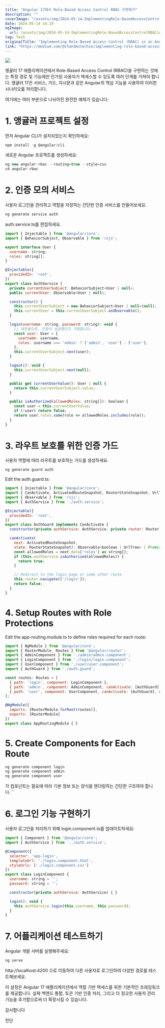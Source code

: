 ```yaml
---
title: "Angular 17에서 Role-Based Access Control RBAC 구현하기"
description: ""
coverImage: "/assets/img/2024-05-14-ImplementingRole-BasedAccessControlRBACinanAngular17_0.png"
date: 2024-05-14 14:19
ogImage: 
  url: /assets/img/2024-05-14-ImplementingRole-BasedAccessControlRBACinanAngular17_0.png
tag: Tech
originalTitle: "Implementing Role-Based Access Control (RBAC) in an Angular 17"
link: "https://medium.com/@chandantechie/implementing-role-based-access-control-rbac-in-an-angular-17-735438af2697"
---
```



<img src="/assets/img/2024-05-14-ImplementingRole-BasedAccessControlRBACinanAngular17_0.png" />

앵귤러 17 애플리케이션에서 Role-Based Access Control (RBAC)을 구현하는 것에는 특정 경로 및 기능에만 인가된 사용자가 액세스할 수 있도록 여러 단계를 거쳐야 합니다. 앵귤러 17은 서비스, 가드, 지시문과 같은 Angular의 핵심 기능을 사용하여 이러한 시나리오를 처리합니다.

여기에는 여러 부분으로 나뉘어진 완전한 예제가 있습니다:

# 1. 앵귤러 프로젝트 설정



먼저 Angular CLI가 설치되었는지 확인하세요:

```js
npm install -g @angular/cli
```

새로운 Angular 프로젝트를 생성하세요:

```js
ng new angular-rbac --routing=true --style=css
cd angular-rbac
``` 



# 2. 인증 모의 서비스

사용자 로그인을 관리하고 역할을 저장하는 간단한 인증 서비스를 만들어보세요.

```js
ng generate service auth
```

auth.service.ts를 편집하세요.



```js
import { Injectable } from '@angular/core';
import { BehaviorSubject, Observable } from 'rxjs';

export interface User {
  username: string;
  roles: string[];
}

@Injectable({
  providedIn: 'root',
})
export class AuthService {
  private currentUserSubject: BehaviorSubject<User | null>;
  public currentUser: Observable<User | null>;

  constructor() {
    this.currentUserSubject = new BehaviorSubject<User | null>(null);
    this.currentUser = this.currentUserSubject.asObservable();
  }

  login(username: string, password: string): void {
    // 데모용으로, 인증이 성공했다고 가정합니다.
    const user: User = {
      username: username,
      roles: username === 'admin' ? ['admin', 'user'] : ['user'],
    };
    this.currentUserSubject.next(user);
  }

  logout(): void {
    this.currentUserSubject.next(null);
  }

  public get currentUserValue(): User | null {
    return this.currentUserSubject.value;
  }

  public isAuthorized(allowedRoles: string[]): boolean {
    const user = this.currentUserValue;
    if (!user) return false;
    return user.roles.some(role => allowedRoles.includes(role));
  }
}
```

# 3. 라우트 보호를 위한 인증 가드

사용자 역할에 따라 라우트를 보호하는 가드를 생성하세요.

```js
ng generate guard auth
```



Edit the auth.guard.ts:

```js
import { Injectable } from '@angular/core';
import { CanActivate, ActivatedRouteSnapshot, RouterStateSnapshot, UrlTree, Router } from '@angular/router';
import { Observable } from 'rxjs';
import { AuthService } from './auth.service';

@Injectable({
  providedIn: 'root',
})
export class AuthGuard implements CanActivate {
  constructor(private authService: AuthService, private router: Router) {}

  canActivate(
    next: ActivatedRouteSnapshot,
    state: RouterStateSnapshot): Observable<boolean | UrlTree> | Promise<boolean | UrlTree> | boolean | UrlTree {
    const allowedRoles = next.data['roles'] as string[];
    if (this.authService.isAuthorized(allowedRoles)) {
      return true;
    }

    // Redirect to the login page or some other route
    this.router.navigate(['/login']);
    return false;
  }
}
```

# 4. Setup Routes with Role Protections

Edit the app-routing.module.ts to define roles required for each route:



```js
import { NgModule } from '@angular/core';
import { RouterModule, Routes } from '@angular/router';
import { AdminComponent } from './admin/admin.component';
import { LoginComponent } from './login/login.component';
import { UserComponent } from './user/user.component';
import { AuthGuard } from './auth.guard';

const routes: Routes = [
  { path: 'login', component: LoginComponent },
  { path: 'admin', component: AdminComponent, canActivate: [AuthGuard], data: { roles: ['admin'] } },
  { path: 'user', component: UserComponent, canActivate: [AuthGuard], data: { roles: ['user', 'admin'] } }
];

@NgModule({
  imports: [RouterModule.forRoot(routes)],
  exports: [RouterModule]
})
export class AppRoutingModule { }
```

# 5. Create Components for Each Route

```js
ng generate component login
ng generate component admin
ng generate component user
```

각 컴포넌트는 필요에 따라 기본 정보 또는 양식을 렌더링하는 간단한 구조여야 합니다.```



# 6. 로그인 기능 구현하기

사용자 로그인을 처리하기 위해 login.component.ts를 업데이트하세요:

```js
import { Component } from '@angular/core';
import { AuthService } from '../auth.service';

@Component({
  selector: 'app-login',
  templateUrl: './login.component.html',
  styleUrls: ['./login.component.css']
})
export class LoginComponent {
  username: string = '';
  password: string = '';

  constructor(private authService: AuthService) { }

  login(): void {
    this.authService.login(this.username, this.password);
  }
}
```

# 7. 어플리케이션 테스트하기



Angular 개발 서버를 실행해주세요:

```js
ng serve
```

http://localhost:4200 으로 이동하여 다른 사용자로 로그인하여 다양한 경로를 테스트해보세요.

이 설정은 Angular 17 애플리케이션에서 역할 기반 액세스를 위한 기본적인 프레임워크를 제공합니다. 실제 백엔드 통합, 토큰 기반 인증 처리, 그리고 더 정교한 사용자 관리 기능을 추가함으로써 더 확장시킬 수 있습니다.



감사합니다

찬단